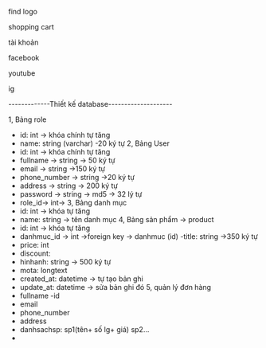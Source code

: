 <i class="fa-solid fa-magnifying-glass"></i>  find logo


shopping cart 
<i class="fa-solid fa-cart-shopping"></i>


tài khoản 
<i class="fa-solid fa-circle-user"></i>


facebook
<i class="fa-brands fa-facebook"></i>

youtube
<i class="fa-brands fa-youtube"></i>

ig
<i class="fa-brands fa-instagram"></i>

-------------Thiết kế database--------------------

1, Bảng role
- id: int -> khóa chính tự tăng
- name: string (varchar) -20 ký tự
2, Bảng User
- id: int -> khóa chính tự tăng
- fullname -> string -> 50 ký tự 
- email -> string ->150 ký tự
- phone_number -> string ->20 ký tự
- address -> string -> 200 ký tự
- password -> string -> md5 -> 32 lý tự
- role_id-> int-> 
3, Bảng danh mục
- id: int -> khóa tự tăng
- name: string -> tên danh mục
4, Bảng sản phẩm -> product
- id: int -> khóa tự tăng
- danhmuc_id -> int ->foreign key -> danhmuc (id)
-title: string ->350 ký tự 
- price: int 
- discount: 
- hinhanh: string -> 500 ký tự
- mota: longtext
- created_at: datetime -> tự tạo bản ghi
- update_at: datetime -> sửa bản ghi đó
5, quản lý đơn hàng
- fullname
-id 
- email
- phone_number
- address
- danhsachsp: sp1(tên+ số lg+ giá)
              sp2...
- 



